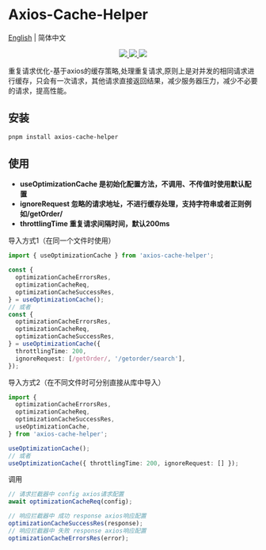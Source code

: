 # Axios-Cache-Helper

[English](README.md) | 简体中文

<p align="center">
  <a href="https://www.npmjs.org/package/axios-cache-helper">
    <img src="https://img.shields.io/npm/v/axios-cache-helper.svg" />
  </a>
  <a href="https://github.com/AaronWangCong/axios-cache-helper">
    <img src="https://img.shields.io/badge/node-%20%3E%3D%2018-47c219" />
  </a>
    <a href="https://npm-stat.com/charts.html?package=vxe-table">
    <img src="https://camo.githubusercontent.com/e581ac49b7e1e99fb951242be63f6fdc6ebbc20c89a97fca0de99e1f2e6ae87e/68747470733a2f2f696d672e736869656c64732e696f2f6769746875622f6c6963656e73652f6d6173686170652f6170697374617475732e737667" />
  </a>
  <br>
</p>
重复请求优化-基于axios的缓存策略,处理重复请求,原则上是对并发的相同请求进行缓存，只会有一次请求，其他请求直接返回结果，减少服务器压力，减少不必要的请求，提高性能。

## 安装

```bash
pnpm install axios-cache-helper
```

## 使用

- **useOptimizationCache 是初始化配置方法，不调用、不传值时使用默认配置**
- **ignoreRequest 忽略的请求地址，不进行缓存处理，支持字符串或者正则例如/getOrder/**
- **throttlingTime 重复请求间隔时间，默认200ms**

导入方式1（在同一个文件时使用）

```ts
import { useOptimizationCache } from 'axios-cache-helper';

const {
  optimizationCacheErrorsRes,
  optimizationCacheReq,
  optimizationCacheSuccessRes,
} = useOptimizationCache();
// 或者
const {
  optimizationCacheErrorsRes,
  optimizationCacheReq,
  optimizationCacheSuccessRes,
} = useOptimizationCache({
  throttlingTime: 200,
  ignoreRequest: [/getOrder/, '/getorder/search'],
});
```

导入方式2（在不同文件时可分别直接从库中导入）

```ts
import {
  optimizationCacheErrorsRes,
  optimizationCacheReq,
  optimizationCacheSuccessRes,
  useOptimizationCache,
} from 'axios-cache-helper';

useOptimizationCache();
// 或者
useOptimizationCache({ throttlingTime: 200, ignoreRequest: [] });
```

调用

```ts
// 请求拦截器中 config axios请求配置
await optimizationCacheReq(config);

// 响应拦截器中 成功 response axios响应配置
optimizationCacheSuccessRes(response);
// 响应拦截器中 失败 response axios响应配置
optimizationCacheErrorsRes(error);
```

